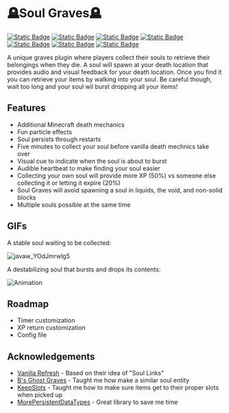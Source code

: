 
# 🪦Soul Graves🪦
[![Static Badge](https://img.shields.io/badge/release-0.1--BETA-bisque)]()
[![Static Badge](https://img.shields.io/badge/license-MIT-plum)](https://github.com/FaultyFunctions/SoulGraves/blob/main/LICENSE.md)
[![Static Badge](https://img.shields.io/badge/paper-1.21.x-skyblue)](https://papermc.org)
[![Static Badge](https://img.shields.io/badge/jdk-21-plum)]()
[![Static Badge](https://img.shields.io/badge/smp-Cobbleton%20Forever-gold)](https://cobbleton.com)
[![Static Badge](https://img.shields.io/badge/downloads-Modrinth-forestgreen)]()
[![Static Badge](https://img.shields.io/badge/downloads-Hangar-blue)]()

A unique graves plugin where players collect their souls to retrieve their belongings when they die. A soul will spawn at your death location that provides audio and visual feedback for your death location. Once you find it you can retrieve your items by walking into your soul. Be careful though, wait too long and your soul wil burst dropping all your items!

## Features
- Additional Minecraft death mechanics
- Fun particle effects
- Soul persists through restarts
- Five minutes to collect your soul before vanilla death mechnics take over
- Visual cue to indicate when the soul is about to burst
- Audible heartbeat to make finding your soul easier
- Collecting your own soul will provide more XP (50%) vs someone else collecting it or letting it expire (20%)
- Soul Graves will avoid spawning a soul in liquids, the void, and non-solid blocks
- Multiple souls possible at the same time

## GIFs
A stable soul waiting to be collected:

![javaw_YOdJmrwlg5](https://github.com/user-attachments/assets/0131abd3-e1da-4db4-ae97-826624ccee8f)

A destabilizing soul that bursts and drops its contents:

![Animation](https://github.com/user-attachments/assets/8ddf0d00-c7b7-4504-8fff-234f4f7af3dc)

## Roadmap
* Timer customization
* XP return customization
* Config file

## Acknowledgements
- [Vanilla Refresh](https://modrinth.com/datapack/vanilla-refresh) - Based on their idea of "Soul Links"
- [B's Ghost Graves](https://github.com/Bpetiii/B_s_GhostGrave) - Taught me how make a similar soul entity
- [KeepSlots](https://github.com/cometcake575/KeepSlots) - Taught me how to make sure items get to their proper slots when picked up
- [MorePersistentDataTypes](https://github.com/mfnalex/MorePersistentDataTypes) - Great library to save me time
